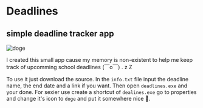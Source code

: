 # Deadlines
## simple deadline tracker app

![doge](doge.ico)

I created this small app cause my memory is non-existent to help me keep track of upcomming school deadlines
 (￣o￣) . z Z


To use it just download the source. In the `info.txt` file input the deadline name, the end date and a link if 
you want. Then open `deadlines.exe` and your done. For sexier use create a shortcut of `dealines.exe` go to 
properties and change it's icon to `doge` and put it somewhere nice 🙂. 
